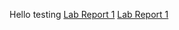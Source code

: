 Hello testing
[Lab Report 1](lab-report-1-week-2.html)
[Lab Report 1](https://avVergnet.github.io/cse15l-lab-reports/lab-report-1-week-2.html)
